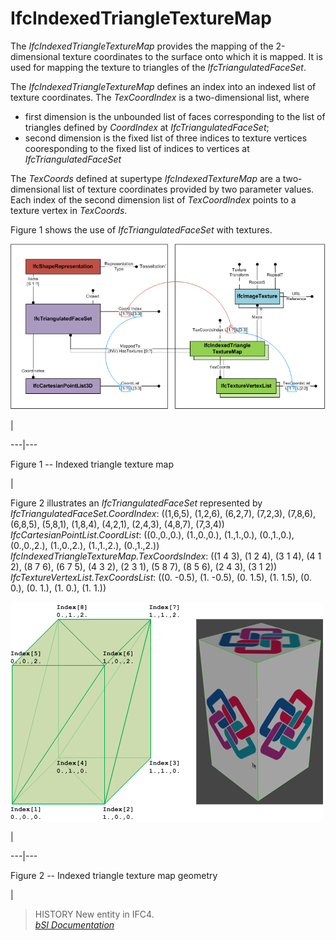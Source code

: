 IfcIndexedTriangleTextureMap
============================
The _IfcIndexedTriangleTextureMap_ provides the mapping of the 2-dimensional
texture coordinates to the surface onto which it is mapped. It is used for
mapping the texture to triangles of the _IfcTriangulatedFaceSet_.  
  
The _IfcIndexedTriangleTextureMap_ defines an index into an indexed list of
texture coordinates. The _TexCoordIndex_ is a two-dimensional list, where  
  
* first dimension is the unbounded list of faces corresponding to the list of triangles defined by _CoordIndex_ at _IfcTriangulatedFaceSet_;   
* second dimension is the fixed list of three indices to texture vertices cooresponding to the fixed list of indices to vertices at _IfcTriangulatedFaceSet_   
  
The _TexCoords_ defined at supertype _IfcIndexedTextureMap_ are a two-
dimensional list of texture coordinates provided by two parameter values. Each
index of the second dimension list of _TexCoordIndex_ points to a texture
vertex in _TexCoords_.  
  
Figure 1 shows the use of _IfcTriangulatedFaceSet_ with textures.  
  
  
  
  
![IfcIndexedTriangleTextureMap_01](figures/ifcindexedtriangletexturemap_01.png)  
  
|  
  
  
  
---|---  
  
  
  

Figure 1 -- Indexed triangle texture map  

  
  
|  
  
  
  
  
  
  
Figure 2 illustrates an _IfcTriangulatedFaceSet_ represented by  
_IfcTriangulatedFaceSet.CoordIndex_: ((1,6,5), (1,2,6), (6,2,7), (7,2,3),
(7,8,6), (6,8,5), (5,8,1), (1,8,4), (4,2,1), (2,4,3), (4,8,7), (7,3,4))  
_IfcCartesianPointList.CoordList_: ((0.,0.,0.), (1.,0.,0.), (1.,1.,0.),
(0.,1.,0.), (0.,0.,2.), (1.,0.,2.), (1.,1.,2.), (0.,1.,2.))  
_IfcIndexedTriangleTextureMap.TexCoordsIndex_: ((1 4 3), (1 2 4), (3 1 4), (4
1 2), (8 7 6), (6 7 5), (4 3 2), (2 3 1), (5 8 7), (8 5 6), (2 4 3), (3 1 2))  
_IfcTextureVertexList.TexCoordsList_: ((0. -0.5), (1. -0.5), (0. 1.5), (1.
1.5), (0. 0.), (0. 1.), (1. 0.), (1. 1.))  
  
  
  
  
![IfcIndexedTriangleTextureMap_example-01](figures/ifcindexedtriangletexturemap_example-01.png)  
  
|  
  
  
  
---|---  
  
  
  

Figure 2 -- Indexed triangle texture map geometry  

  
  
|  
  
  
  
  
  
  
> HISTORY  New entity in IFC4.  
[ _bSI
Documentation_](https://standards.buildingsmart.org/IFC/DEV/IFC4_2/FINAL/HTML/schema/ifcpresentationappearanceresource/lexical/ifcindexedtriangletexturemap.htm)


